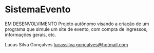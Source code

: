# SistemaEvento
EM DESENVOLVIMENTO
Projeto autônomo visando a criação de um programa que simule um site de evento, com compra de ingressos, informações gerais, etc.

Lucas Silva Gonçalves
lucassilva.goncalves@hotmail.com
